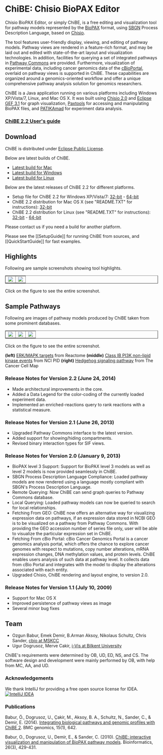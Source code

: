 # ChiBE: Chisio BioPAX Editor #

Chisio BioPAX Editor, or simply ChiBE, is a free editing and visualization tool for pathway models represented by the [BioPAX](http://www.biopax.org) format, using [SBGN](http://sbgn.org) Process Description Language, based on [Chisio](http://www.cs.bilkent.edu.tr/~ivis/chisio.html).

The tool features user-friendly display, viewing, and editing of pathway models. Pathway views are rendered in a feature-rich format, and may be laid out and edited with state-of-the-art layout and visualization technologies. In addition, facilities for querying a set of integrated pathways in [Pathway Commons](http://www.pathwaycommons.org) are provided. Furthermore, visualization of experimental data, including cancer genomics data of the [cBioPortal](http://cbioportal.org), overlaid on pathway views is supported in ChiBE. These capabilities are organized around a genomics-oriented workflow and offer a unique comprehensive pathway analysis solution for genomics researchers.

ChiBE is a Java application running on various platforms including Windows XP/Vista/7, Linux, and Mac OS X. It was built using [Chisio 2.0](http://www.cs.bilkent.edu.tr/~ivis/chisio.html) and [Eclipse GEF 3.1](http://www.eclipse.org/gef) for graph visualization, [Paxtools](http://www.biopax.org/paxtools) for accessing and manipulating BioPAX files, and [PATIKAmad](http://www3.interscience.wiley.com/journal/119815826/issue) for experiment data analysis.

### [ChiBE 2.2 User's guide](http://www.cs.bilkent.edu.tr/~ivis/chibe/ChiBE-2.2.UG.pdf)
<!--[ChiBE 2.1 User's guide](http://www.cs.bilkent.edu.tr/~ivis/chibe/ChiBE-2.1.UG.pdf)-->

## Download ##

ChiBE is distributed under [Eclipse Public License](http://www.eclipse.org/org/documents/epl-v10.php).

Below are latest builds of ChiBE.

  * [Latest build for Mac](https://raw.githubusercontent.com/PathwayAndDataAnalysis/repo/master/chibe-builds/chibe-latest-build-macosx-x86.zip)
  * [Latest build for Windows](https://raw.githubusercontent.com/PathwayAndDataAnalysis/repo/master/chibe-builds/chibe-latest-build-win64.zip)
  * [Latest build for Linux](https://raw.githubusercontent.com/PathwayAndDataAnalysis/repo/master/chibe-builds/chibe-latest-build-linux.tar.gz)

Below are the latest releases of ChiBE 2.2 for different platforms.

  * Setup file for ChiBE 2.2 for Windows XP/Vista/7: [32-bit](http://www.cs.bilkent.edu.tr/~ivis/chibe/chibe-2.2.0-setup-win32-win32-x86.msi) - [64-bit](http://www.cs.bilkent.edu.tr/~ivis/chibe/chibe-2.2.0-setup-win32-win32-x86_64.msi)
  * ChiBE 2.2 distribution for Mac OS X (see "README.TXT" for instructions): [32-bit](http://www.cs.bilkent.edu.tr/~ivis/chibe/chibe-2.2.0-setup-macosx-x86.zip)
  * ChiBE 2.2 distribution for Linux (see "README.TXT" for instructions): [32-bit](http://www.cs.bilkent.edu.tr/~ivis/chibe/chibe-2.2.0-setup-gtk-linux-x86.zip) - [64-bit](http://www.cs.bilkent.edu.tr/~ivis/chibe/chibe-2.2.0-setup-gtk-linux-x86_64.zip)

<!--
* Setup file for ChiBE 2.1 for Windows XP/Vista/7: [http://www.cs.bilkent.edu.tr/~ivis/chibe/chibe-2.1.4-setup-win32-win32-x86.msi 32-bit] - [http://www.cs.bilkent.edu.tr/~ivis/chibe/chibe-2.1.4-setup-win32-win32-x86_64.msi 64-bit]
* ChiBE 2.1 distribution for Mac OS X (see "README.TXT" for instructions): [http://www.cs.bilkent.edu.tr/~ivis/chibe/chibe-2.1.4-setup-macosx-x86.zip 32-bit]
* ChiBE 2.1 distribution for Linux (see "README.TXT" for instructions): [http://www.cs.bilkent.edu.tr/~ivis/chibe/chibe-2.1.4-setup-gtk-linux-x86.zip 32-bit] - [http://www.cs.bilkent.edu.tr/~ivis/chibe/chibe-2.1.4-setup-gtk-linux-x86_64.zip 64-bit]

Note: ChiBE cannot run on Mac OS X with Java 1.7. This is because Apple decided to remove 32-bit support from Java 1.7 and after. We recommend using Java 1.6 with Mac OS X. Read [[MacAndJava6]] for how to do it.
-->

Please contact us if you need a build for another platform.

<!--
Here is the [http://resources.chibe.googlecode.com/hg/chibe-latest-build-macosx-x86.zip latest build for Mac] and  (beware: this is not a release).
-->

Please see the [[SetupGuide]] for running ChiBE from sources, and [[QuickStartGuide]] for fast examples.


## Highlights ##

Following are sample screenshots showing tool highlights.

<table cellspacing='4' border='1'>
<tr>
<td><a href='http://www.cs.bilkent.edu.tr/~ivis/chibe/ChiBE-ss1.png'><img src='http://www.cs.bilkent.edu.tr/~ivis/chibe/ChiBE-ss1-small.png' /></a></td>
<td><a href='http://www.cs.bilkent.edu.tr/~ivis/chibe/ChiBE-ss2.png'><img src='http://www.cs.bilkent.edu.tr/~ivis/chibe/ChiBE-ss2-small.png' /></a></td>
</tr>
</table>

Click on the figure to see the entire screenshot.

## Sample Pathways ##

Following are images of pathway models produced by ChiBE taken from some prominent databases.

<table cellspacing='4' border='1'>
<tr>
<td><a href='http://www.cs.bilkent.edu.tr/~ivis/chibe/ChiBE-reactome.png'><img src='http://www.cs.bilkent.edu.tr/~ivis/chibe/ChiBE-reactome-small.png' /></a>
</td>
<td>
<a href='http://www.cs.bilkent.edu.tr/~ivis/chibe/ChiBE-nci.png'><img src='http://www.cs.bilkent.edu.tr/~ivis/chibe/ChiBE-nci-small.png' /></a></td>
<td>
<a href='http://www.cs.bilkent.edu.tr/~ivis/chibe/ChiBE-cancercellmap.png'><img src='http://www.cs.bilkent.edu.tr/~ivis/chibe/ChiBE-cancercellmap-small.png' /></a></td>
</tr>
</table>

Click on the figure to see the entire screenshot.

**(left)** [ERK/MAPK targets](http://www.reactome.org/cgi-bin/eventbrowser?DB=gk_current&ID=198753) from Reactome **(middle)** [Class IB PI3K non-lipid kinase events](http://pid.nci.nih.gov/search/pathway_landing.shtml?pathway_id=pi3kcibpathway&pathway_name=Class%20IB%20PI3K%20non-lipid%20kinase%20events&source=NCI-Nature%20curated&what=graphic&jpg=on&ppage=1) from NCI PID **(right)** [Hedgehog signaling pathway](http://cancer.cellmap.org/cellmap/record.do?id=2209) from The Cancer Cell Map

### Release Notes for Version 2.2 (June 24, 2014) ###

  * Made architectural improvements in the core.
  * Added a Data Legend for the color-coding of the currently loaded experiment data.
  * Implemented an enriched-reactions query to rank reactions with a statistical measure.

### Release Notes for Version 2.1 (June 26, 2013) ###

  * Upgraded Pathway Commons interface to the latest version.
  * Added support for showing/hiding compartments.
  * Revised binary interaction types for SIF views.

### Release Notes for Version 2.0 (January 9, 2013) ###

  * BioPAX level 3 Support: Support for BioPAX level 3 models as well as level 2 models is now provided seamlessly in ChiBE.
  * SBGN Process Description Language Compliance: Loaded pathway models are now rendered using a language mostly compliant with SBGN's Process Description Language.
  * Remote Querying: Now ChiBE can send graph queries to Pathway Commons database.
  * Local Querying: Loaded pathway models can now be queried to search for local relationships.
  * Fetching From GEO: ChiBE now offers an alternative way for visualizing expression data on pathways, if an expression data stored in NCBI GEO is to be visualized on a pathway from Pathway Commons. With providing the GEO accession number of series file only, user will be able to visualize the particular expression set in ChiBE.
  * Fetching From cBio Portal: cBio Cancer Genomics Portal is a cancer genomics analysis portal, which offers the chance to explore cancer genomes with respect to mutations, copy number alterations, mRNA expression changes, DNA methylation values, and protein levels. ChiBE enables users analysis of such data at pathway level. It collects data from cBio Portal and integrates with the model to display the alterations associated with each entity.
  * Upgraded Chisio, ChiBE rendering and layout engine, to version 2.0.

### Release Notes for Version 1.1 (July 10, 2009) ###

  * Support for Mac OS X
  * Improved persistence of pathway views as image
  * Several minor bug fixes

## Team ##
  * Ozgun Babur, Emek Demir, B.Arman Aksoy, Nikolaus Schultz, Chris Sander, [cbio at MSKCC](http://cbio.mskcc.org)
  * Ugur Dogrusoz, Merve Cakir, [i-Vis at Bilkent University](http://www.cs.bilkent.edu.tr/~ivis)

ChiBE's requirements were determined by OB, UD, ED, NS, and CS. The software design and development were mainly performed by OB, with help from MC, AA, and UD.

### Acknowledgements ###
We thank IntelliJ for providing a free open source license for IDEA.
[![IntelliJ IDEA](http://imagej.net/_images/thumb/1/1b/Intellij-idea.png/97px-Intellij-idea.png)](http://www.jetbrains.com/idea "IntelliJ IDEA")

### Publications ###

Babur, Ö., Dogrusoz, U., Çakir, M., Aksoy, B. A., Schultz, N., Sander, C., & Demir, E. (2014). [Integrating biological pathways and genomic profiles with ChiBE 2](http://www.biomedcentral.com/1471-2164/15/642). BMC genomics, 15(1), 642.

Babur, O., Dogrusoz, U., Demir, E., & Sander, C. (2010). [ChiBE: interactive visualization and manipulation of BioPAX pathway models](http://bioinformatics.oxfordjournals.org/content/26/3/429.long). Bioinformatics, 26(3), 429-431.
